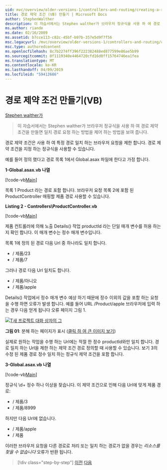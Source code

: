 ```yaml
---
uid: mvc/overview/older-versions-1/controllers-and-routing/creating-a-route-constraint-vb
title: 경로 제약 조건 (VB) 만들기 | Microsoft Docs
author: StephenWalther
description: 이 자습서에서는 Stephen walther가 브라우저 정규식을 사용 하 여 경로 제약 조건을 만들면 일치 경로 요청 하는 방법을 제어 하는 방법을 보여 줍니다.
ms.author: riande
ms.date: 02/16/2009
ms.assetid: b7cce113-c82c-45bf-b97b-357e5d9f7f56
msc.legacyurl: /mvc/overview/older-versions-1/controllers-and-routing/creating-a-route-constraint-vb
msc.type: authoredcontent
ms.openlocfilehash: 8c7b2274ff396f222382488ed877599e86ae5b99
ms.sourcegitcommit: 0f1119340e4464720cfd16d0ff15764746ea1fea
ms.translationtype: MT
ms.contentlocale: ko-KR
ms.lasthandoff: 04/09/2019
ms.locfileid: "59412686"
---
```

# <a name="creating-a-route-constraint-vb"></a>경로 제약 조건 만들기(VB)

[Stephen walther가](https://github.com/StephenWalther)

> 이 자습서에서는 Stephen walther가 브라우저 정규식을 사용 하 여 경로 제약 조건을 만들면 일치 경로 요청 하는 방법을 제어 하는 방법을 보여 줍니다.


경로 제약 조건은 사용 하 여 특정 경로 일치 하는 브라우저 요청을 제한 합니다. 경로 제약 조건을 지정 하는 정규식을 사용할 수 있습니다.

예를 들어 정의 했다고 경로 목록 1에서 Global.asax 파일에 한다고 가정 합니다.

**1-Global.asax.vb 나열**

[!code-vb[Main](creating-a-route-constraint-vb/samples/sample1.vb)]

목록 1 Product 라는 경로 포함 합니다. 브라우저 요청 목록 2에 포함 된 ProductController 매핑할 제품 경로 사용할 수 있습니다.

**Listing 2 - Controllers\ProductController.vb**

[!code-vb[Main](creating-a-route-constraint-vb/samples/sample2.vb)]

제품 컨트롤러에 의해 노출 Details() 작업 productId 라는 단일 매개 변수를 허용 하는지 확인 합니다. 이 매개 변수는 정수 매개 변수입니다.

목록 1에 정의 된 경로 다음 Url 중 하나라도 일치 합니다.

- / 제품/23
- / 제품/7

그러나 경로 다음 Url 일치도 합니다.

- / 제품/아니오
- / 제품/apple

Details() 작업에서 정수 매개 변수 예상 하기 때문에 정수 이외의 값을 포함 하는 요청을 수행 하면 오류가 발생 합니다. 예를 들어 URL /Product/apple 브라우저에 입력 하는 경우 다음 얻게 됩니다 오류 페이지 그림 1.


[![T새 프로젝트 대화 상자의 그](creating-a-route-constraint-vb/_static/image1.jpg)](creating-a-route-constraint-vb/_static/image1.png)

**그림 01**: 분해 하는 페이지가 표시 ([클릭 하 여 큰 이미지 보기](creating-a-route-constraint-vb/_static/image2.png))


실제로 원하는 작업을 수행 하는 Url에는 적절 한 정수 productId와만 일치 합니다. 경로 일치 하는 Url을 제한 하는 제약 조건 경로 정의할 때 사용할 수 있습니다. 보기 3의 수정 된 제품 경로 정수 일치 하는 정규식 제약 조건을 포함 합니다.

**3-Global.asax.vb 나열**

[!code-vb[Main](creating-a-route-constraint-vb/samples/sample3.vb)]

정규식 \d+ 정수 하나 이상을 찾습니다. 이 제약 조건으로 인해 다음 Url에 맞게 제품 경로:

- / 제품/3
- / 제품/8999

하지만 다음 Url에 없습니다.

- / 제품/apple
- / 제품

이러한 브라우저 요청을 다른 경로로 처리 또는 일치 하는 경로가 없을 경우는 *리소스를 찾을 수 없습니다* 오류가 반환 됩니다.

> [!div class="step-by-step"]
> [이전](creating-custom-routes-vb.md)
> [다음](creating-a-custom-route-constraint-vb.md)
